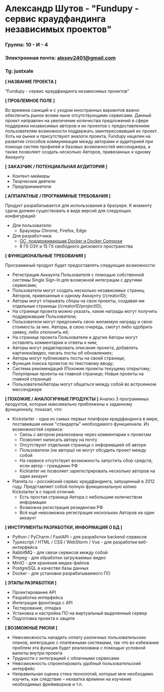 # Александр Шутов - "Fundupy - сервис краудфандинга независимых проектов"

### Группа: 10 - И - 4
### Электронная почта: alexev2401@gmail.com
### Tg: justxale


**[ НАЗВАНИЕ ПРОЕКТА ]**

“Fundupy - сервис краудфандинга независимых проектов”

**[ ПРОБЛЕМНОЕ ПОЛЕ ]**

Во времена санкций и с уходом иностранных вариантов важно обеспечить рынок всеми ныне отсутствующими сервисами. Данный проект направлен на увеличение количества предложений в сфере поддержки независимых авторов и их проектов с предоставлением пользователям возможности поддержать заинтересовавший их проект. Хоть на рынке и присутствуют аналоги проекта, Fundupy нацелен на развитие способов коммуникации между авторами и аудиторией при помощи систем профилей и базовых возможностей мессенджера, а также позволяет создать несколько Авторов, привязанных к одному Аккаунту

**[ ЗАКАЗЧИК / ПОТЕНЦИАЛЬНАЯ АУДИТОРИЯ ]**

* Контент-мейкеры
* Творческие деятели
* Предприниматели

**[ АППАРАТНЫЕ / ПРОГРАММНЫЕ ТРЕБОВАНИЯ ]**

Продукт разрабатывается для использования в бразуере. К моменту сдачи должен существовать в виде версий для следующих конфигураций:
- Для пользователя:
    - Браузеры Chrome, Firefox, Edge
- Для разработчика:
    - [ОС, поддерживающая Docker и Docker Compose](https://docs.docker.com/engine/install)
    - 8 Гб ОЗУ и 15 Гб свободного дискового пространства

**[ ФУНКЦИОНАЛЬНЫЕ ТРЕБОВАНИЯ ]**

Программный продукт будет предоставлять следующие возможности:
* Регистрация Аккаунта Пользователя с помощью собственной системы Single Sign-In для возможной интеграции с другими сервисами;
* Пользователи могут создать несколько независимых страниц Авторов, привязанные к одному Аккаунту (/creatorID);
* Авторы могут открывать сборы на свои проекты, создавая им отдельные страницы (/creatorID/projectID);
* На странице проекта можно указать, какие награды могут получить поддержавшие Пользователи;
* Пользователи могут предложить свою желаемую награду и свою стоимость за них. Авторы, в свою очередь, смогут либо одобрить заявку, либо отклонить её;
* На странице проекта Пользователи и другие Авторы могут оставлять комментарии и ответы к ним;
* Авторы могут редактировать описание проекта, добавлять картинки/видео, писать посты об обновлениях;
* Авторы могут публиковать посты на своей странице;
* Функция поиска проектов по текстовому вводу;
* Система рекомендаций (Похожие проекты текущему открытому; Популярные проекты на главной странице; Новые проекты на главной странице)
* Пользователи/Авторы могут общаться между собой во встроенном мессенджере

**[ ПОХОЖИЕ / АНАЛОГИЧНЫЕ ПРОДУКТЫ ]**
Анализ 3 программных продуктов, которые максимально приближены к заданному функционалу, показал, что:

* Kickstarter - одна из самых первых платформ краудфандинга в мире,
поставившая некие "стандарты" необходимого функционала. Из возможностей сервиса:
  * Связь с автором реализована через комментарии к проектам
  * Позволяет написать автору на почту
  * Отсутствуют отдельная страница с информацией об авторе
  * Пользователи (не авторы) не могут обсудить проект между собой
  * На сервисе отсутствует возможность запустить сбор средств, если автор - гражданин РФ
  * Kicktarter не позволяет зарегестрировать несколько авторов на один аккаунт
* Planeta.ru - российский сервис краудфандинга, запущенный в 2012 году. Представляет собой полную функциональную копию
Kickstarter'а с парой отличий:
  * Есть простая страница Автора с небольшим количеством информации
  * Возможна регистрация резидентам РФ
  * Всё ещё невозможна регистрация нескольких Авторов на один аккаунт

**[ ИНСТРУМЕНТЫ РАЗРАБОТКИ, ИНФОРМАЦИЯ О БД ]**

* Python / PyCharm / FastAPI – для разработки backend-сервисов
* Typescript / HTML / CSS / WebStorm / Vue - для разработки веб-интерфейса
* RabbitMQ - для связи сервисов между собой
* ffmpeg - для обработки загружаемых видео
* MinIO - для хранения медиа-файлов 
* PostgreSQL в качестве базы данных
* Docker - для установки разрабатываемого ПО

**[ ЭТАПЫ РАЗРАБОТКИ ]**

* Проектирование API
* Разработка интерфейса
* Интеграция фронтэнда с API
* Тестирование, отладка
* Установка и настройка ПО на виртуальный выделенный сервер
* Подготовка проекта к защите

**[ ВОЗМОЖНЫЕ РИСКИ ]**

* Невозможность наладить оплату различных пользовательских планов, интеграцию с платёжными системами, 
так что во избежание проблем эта функция будет реализована с помощью условной валюты внутри проекта
* Трудности с интеграцией с облачными сервисами
* Невозможность спроектировать удобный пользовательский интерфейс
* Неправильная оценка стека технологий, которые мне необходимо изучить, как следствие – нехватка времени на изучение 
необходимых фреймворков и т.п.
